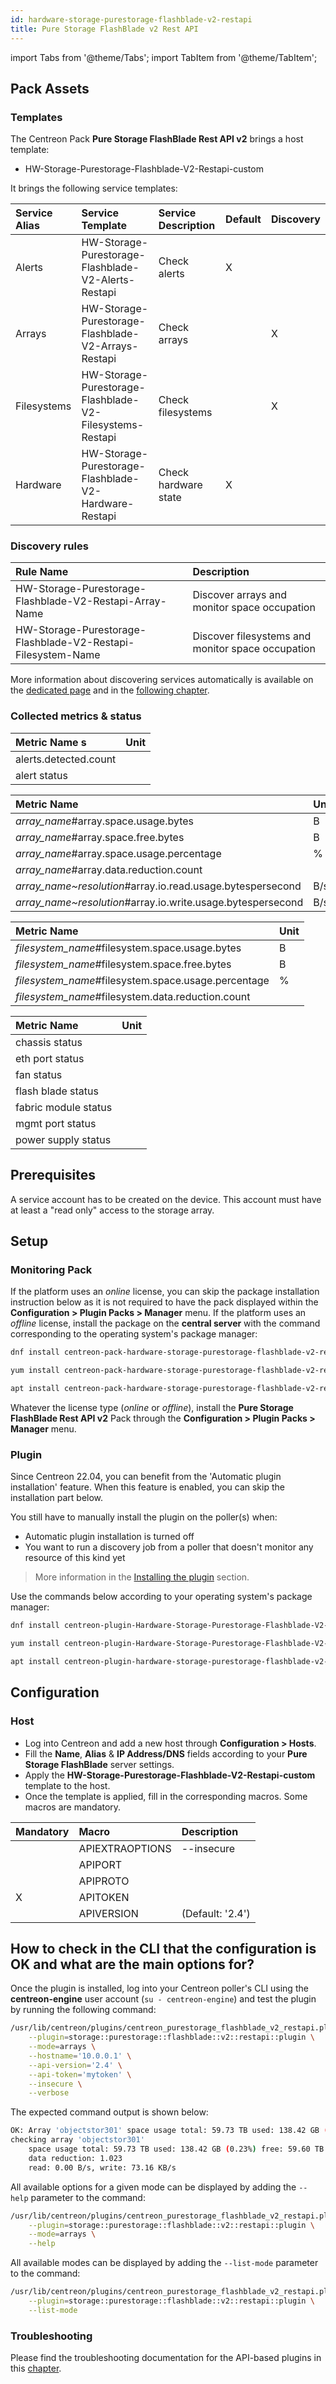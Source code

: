```yaml
---
id: hardware-storage-purestorage-flashblade-v2-restapi
title: Pure Storage FlashBlade v2 Rest API
---
```

import Tabs from '@theme/Tabs';
import TabItem from '@theme/TabItem';

## Pack Assets

### Templates

The Centreon Pack **Pure Storage FlashBlade Rest API v2** brings a host template:

* HW-Storage-Purestorage-Flashblade-V2-Restapi-custom

It brings the following service templates:

| Service Alias | Service Template                                         | Service Description  | Default | Discovery |
|:--------------|:---------------------------------------------------------|:---------------------|:--------|:----------|
| Alerts        | HW-Storage-Purestorage-Flashblade-V2-Alerts-Restapi      | Check alerts         | X       |           |
| Arrays        | HW-Storage-Purestorage-Flashblade-V2-Arrays-Restapi      | Check arrays         |         | X         |
| Filesystems   | HW-Storage-Purestorage-Flashblade-V2-Filesystems-Restapi | Check filesystems    |         | X         |
| Hardware      | HW-Storage-Purestorage-Flashblade-V2-Hardware-Restapi    | Check hardware state | X       |           |

### Discovery rules

| Rule Name                                                    | Description                                       |
|:-------------------------------------------------------------|:--------------------------------------------------|
| HW-Storage-Purestorage-Flashblade-V2-Restapi-Array-Name      | Discover arrays and monitor space occupation      |
| HW-Storage-Purestorage-Flashblade-V2-Restapi-Filesystem-Name | Discover filesystems and monitor space occupation |

More information about discovering services automatically is available on the [dedicated page](/docs/monitoring/discovery/services-discovery)
and in the [following chapter](/docs/monitoring/discovery/services-discovery/#discovery-rules).

### Collected metrics & status

<Tabs groupId="sync">
<TabItem value="Alerts" label="Alerts">

| Metric Name           s| Unit  |
|:----------------------|:------|
| alerts.detected.count |       |
| alert status          |       |

</TabItem>
<TabItem value="Arrays" label="Arrays">

| Metric Name                                                 | Unit  |
|:------------------------------------------------------------|:------|
| *array_name*#array.space.usage.bytes                        | B     |
| *array_name*#array.space.free.bytes                         | B     |
| *array_name*#array.space.usage.percentage                   | %     |
| *array_name*#array.data.reduction.count                     |       |
| *array_name~resolution*#array.io.read.usage.bytespersecond  | B/s   |
| *array_name~resolution*#array.io.write.usage.bytespersecond | B/s   |

</TabItem>
<TabItem value="Filesystems" label="Filesystems">

| Metric Name                                         | Unit  |
|:----------------------------------------------------|:------|
| *filesystem_name*#filesystem.space.usage.bytes      | B     |
| *filesystem_name*#filesystem.space.free.bytes       | B     |
| *filesystem_name*#filesystem.space.usage.percentage | %     |
| *filesystem_name*#filesystem.data.reduction.count   |       |

</TabItem>
<TabItem value="Hardware" label="Hardware">

| Metric Name          | Unit  |
|:---------------------|:------|
| chassis status       |       |
| eth port status      |       |
| fan status           |       |
| flash blade status   |       |
| fabric module status |       |
| mgmt port status     |       |
| power supply status  |       |

</TabItem>
</Tabs>

## Prerequisites

A service account has to be created on the device. This account must have at least a "read only" access to the storage array.

## Setup

### Monitoring Pack

If the platform uses an *online* license, you can skip the package installation
instruction below as it is not required to have the pack displayed within the
**Configuration > Plugin Packs > Manager** menu.
If the platform uses an *offline* license, install the package on the **central server**
with the command corresponding to the operating system's package manager:

<Tabs groupId="sync">
<TabItem value="Alma / RHEL / Oracle Linux 8" label="Alma / RHEL / Oracle Linux 8">

```bash
dnf install centreon-pack-hardware-storage-purestorage-flashblade-v2-restapi
```

</TabItem>
<TabItem value="CentOS 7" label="CentOS 7">

```bash
yum install centreon-pack-hardware-storage-purestorage-flashblade-v2-restapi
```

</TabItem>
<TabItem value="Debian 11" label="Debian 11">

```bash
apt install centreon-pack-hardware-storage-purestorage-flashblade-v2-restapi
```

</TabItem>
</Tabs>

Whatever the license type (*online* or *offline*), install the **Pure Storage FlashBlade Rest API v2** Pack through
the **Configuration > Plugin Packs > Manager** menu.

### Plugin

Since Centreon 22.04, you can benefit from the 'Automatic plugin installation' feature.
When this feature is enabled, you can skip the installation part below.

You still have to manually install the plugin on the poller(s) when:
- Automatic plugin installation is turned off
- You want to run a discovery job from a poller that doesn't monitor any resource of this kind yet

> More information in the [Installing the plugin](/docs/monitoring/pluginpacks/#installing-the-plugin) section.

Use the commands below according to your operating system's package manager:

<Tabs groupId="sync">
<TabItem value="Alma / RHEL / Oracle Linux 8" label="Alma / RHEL / Oracle Linux 8">

```bash
dnf install centreon-plugin-Hardware-Storage-Purestorage-Flashblade-V2-Restapi
```

</TabItem>
<TabItem value="CentOS 7" label="CentOS 7">

```bash
yum install centreon-plugin-Hardware-Storage-Purestorage-Flashblade-V2-Restapi
```

</TabItem>
<TabItem value="Debian 11" label="Debian 11">

```bash
apt install centreon-plugin-hardware-storage-purestorage-flashblade-v2-restapi
```

</TabItem>
</Tabs>

## Configuration

### Host

* Log into Centreon and add a new host through **Configuration > Hosts**.
* Fill the **Name**, **Alias** & **IP Address/DNS** fields according to your **Pure Storage FlashBlade** server settings.
* Apply the **HW-Storage-Purestorage-Flashblade-V2-Restapi-custom** template to the host.
* Once the template is applied, fill in the corresponding macros. Some macros are mandatory.

| Mandatory   | Macro           | Description      |
|:------------|:----------------|:-----------------|
|             | APIEXTRAOPTIONS | --insecure       |
|             | APIPORT         |                  |
|             | APIPROTO        |                  |
| X           | APITOKEN        |                  |
|             | APIVERSION      | (Default: '2.4') |

## How to check in the CLI that the configuration is OK and what are the main options for?

Once the plugin is installed, log into your Centreon poller's CLI using the
**centreon-engine** user account (`su - centreon-engine`) and test the plugin by
running the following command:

```bash
/usr/lib/centreon/plugins/centreon_purestorage_flashblade_v2_restapi.pl \
    --plugin=storage::purestorage::flashblade::v2::restapi::plugin \
    --mode=arrays \
    --hostname='10.0.0.1' \
    --api-version='2.4' \
    --api-token='mytoken' \
    --insecure \
    --verbose
```

The expected command output is shown below:

```bash
OK: Array 'objectstor301' space usage total: 59.73 TB used: 138.42 GB (0.23%) free: 59.60 TB (99.77%) - data reduction: 1.023 - read: 0.00 B/s, write: 73.16 KB/s | 'objectstor301#array.space.usage.bytes'=148629707720B;;;0;65677494565820 'objectstor301#array.space.free.bytes'=65528864858100B;;;0;65677494565820 'objectstor301#array.space.usage.percentage'=0.23%;;;0;100 'objectstor301#array.data.reduction.count'=1.023;;;0; 'objectstor301~5m#array.io.read.usage.bytespersecond'=0B/s;;;0; 'objectstor301~5m#array.io.write.usage.bytespersecond'=74913.1533333333B/s;;;0;
checking array 'objectstor301'
    space usage total: 59.73 TB used: 138.42 GB (0.23%) free: 59.60 TB (99.77%)
    data reduction: 1.023
    read: 0.00 B/s, write: 73.16 KB/s
```

All available options for a given mode can be displayed by adding the
`--help` parameter to the command:

```bash
/usr/lib/centreon/plugins/centreon_purestorage_flashblade_v2_restapi.pl \
    --plugin=storage::purestorage::flashblade::v2::restapi::plugin \
    --mode=arrays \
    --help
```

All available modes can be displayed by adding the `--list-mode` parameter to
the command:

```bash
/usr/lib/centreon/plugins/centreon_purestorage_flashblade_v2_restapi.pl \
    --plugin=storage::purestorage::flashblade::v2::restapi::plugin \
    --list-mode
```

### Troubleshooting

Please find the troubleshooting documentation for the API-based plugins in
this [chapter](../getting-started/how-to-guides/troubleshooting-plugins.md#http-and-api-checks).
